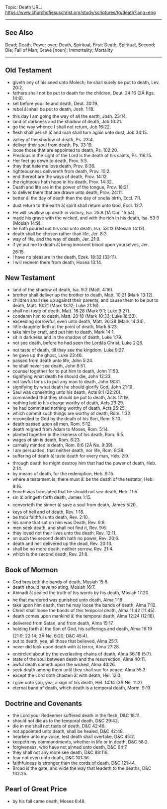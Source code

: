 Topic: Death
URL: https://www.churchofjesuschrist.org/study/scriptures/tg/death?lang=eng

---

## See Also

Dead; Death, Power over; Death, Spiritual, First; Death, Spiritual, Second; Die; Fall of Man; Grave [noun]; Immortality; Mortality

---

## Old Testament

- giveth any of his seed unto Molech; he shall surely be put to death, Lev. 20:2.
- fathers shall not be put to death for the children, Deut. 24:16 (2Â Kgs. 14:6).
- set before you life and death, Deut. 30:19.
- rebel â¦ shall be put to death, Josh. 1:18.
- this day I am going the way of all the earth, Josh. 23:14.
- land of darkness and the shadow of death, Job 10:21.
- go the way whence I shall not return, Job 16:22.
- flesh shall perish â¦ and man shall turn again unto dust, Job 34:15.
- valley of the shadow of death, Ps. 23:4.
- deliver their soul from death, Ps. 33:19.
- loose those that are appointed to death, Ps. 102:20.
- Precious in the sight of the Lord is the death of his saints, Ps. 116:15.
- Her feet go down to death, Prov. 5:5.
- they that hate me love death, Prov. 8:36.
- righteousness delivereth from death, Prov. 10:2.
- end thereof are the ways of death, Prov. 14:12.
- the righteous hath hope in his death, Prov. 14:32.
- Death and life are in the power of the tongue, Prov. 18:21.
- to deliver them that are drawn unto death, Prov. 24:11.
- better â¦ the day of death than the day of oneâs birth, Eccl. 7:1.
- dust return to the earth â¦ spirit shall return unto God, Eccl. 12:7.
- He will swallow up death in victory, Isa. 25:8 (1Â Cor. 15:54).
- made his grave with the wicked, and with the rich in his death, Isa. 53:9 (Mosiah 14:9).
- he hath poured out his soul unto death, Isa. 53:12 (Mosiah 14:12).
- death shall be chosen rather than life, Jer. 8:3.
- way of life, and the way of death, Jer. 21:8.
- if ye put me to death â¦ bring innocent blood upon yourselves, Jer. 26:15.
- I have no pleasure in the death, Ezek. 18:32 (33:11).
- I will redeem them from death, Hosea 13:14.

## New Testament

- land of the shadow of death, Isa. 9:2 (Matt. 4:16).
- brother shall deliver up the brother to death, Matt. 10:21 (Mark 13:12).
- children shall rise up against their parents, and cause them to be put to death, Matt. 10:21 (Mark 13:12; Luke 21:16).
- shall not taste of death, Matt. 16:28 (Mark 9:1; Luke 9:27).
- condemn him to death, Matt. 20:18 (Mark 10:33; Luke 18:33).
- exceeding sorrowful, even unto death, Matt. 26:38 (Mark 14:34).
- little daughter lieth at the point of death, Mark 5:23.
- take him by craft, and put him to death, Mark 14:1.
- sit in darkness and in the shadow of death, Luke 1:79.
- not see death, before he had seen the Lordâs Christ, Luke 2:26.
- not taste of death, till they see the kingdom, Luke 9:27.
- he gave up the ghost, Luke 23:46.
- passed from death unto life, John 5:24.
- he shall never see death, John 8:51.
- counsel together for to put him to death, John 11:53.
- signifying what death he should die, John 12:33.
- not lawful for us to put any man to death, John 18:31.
- signifying by what death he should glorify God, John 21:19.
- Saul was consenting unto his death, Acts 8:1 (22:20).
- commanded that they should be put to death, Acts 12:19.
- nothing laid to his charge worthy of death, Acts 23:29.
- he had committed nothing worthy of death, Acts 25:25.
- which commit such things are worthy of death, Rom. 1:32.
- reconciled to God by the death of his Son, Rom. 5:10.
- death passed upon all men, Rom. 5:12.
- death reigned from Adam to Moses, Rom. 5:14.
- planted together in the likeness of his death, Rom. 6:5.
- wages of sin is death, Rom. 6:23.
- carnally minded is death, Rom. 8:6 (2Â Ne. 9:39).
- I am persuaded, that neither death, nor life, Rom. 8:38.
- suffering of death â¦ taste death for every man, Heb. 2:9.
- through death he might destroy him that had the power of death, Heb. 2:14.
- by means of death, for the redemption, Heb. 9:15.
- where a testament is, there must â¦ be the death of the testator, Heb. 9:16.
- Enoch was translated that he should not see death, Heb. 11:5.
- sin â¦ bringeth forth death, James 1:15.
- converteth the sinner â¦ save a soul from death, James 5:20.
- keys of hell and of death, Rev. 1:18.
- be thou faithful unto death, Rev. 2:10.
- his name that sat on him was Death, Rev. 6:8.
- men seek death, and shall not find it, Rev. 9:6.
- they loved not their lives unto the death, Rev. 12:11.
- on such the second death hath no power, Rev. 20:6.
- death and hell delivered up the dead, Rev. 20:13.
- shall be no more death, neither sorrow, Rev. 21:4.
- which is the second death, Rev. 21:8.

## Book of Mormon

- God breaketh the bands of death, Mosiah 15:8.
- death should have no sting, Mosiah 16:7.
- Abinadi â¦ sealed the truth of his words by his death, Mosiah 17:20.
- he that murdered was punished unto death, Alma 1:18.
- take upon him death, that he may loose the bands of death, Alma 7:12.
- Christ shall loose the bands of this temporal death, Alma 11:42 (11:45).
- death comes upon mankind â¦ the temporal death, Alma 12:24 (12:16).
- delivered from Satan, and from death, Alma 15:17.
- holding forth â¦ the Son of God, his sufferings and death, Alma 16:19 (21:9; 22:14; 3Â Ne. 6:20; D&C 45:4).
- put to death, yea, all those that believed, Alma 25:7.
- never did look upon death with â¦ terror, Alma 27:28.
- encircled about by the everlasting chains of death, Alma 36:18 (5:7).
- state of the soul between death and the resurrection, Alma 40:11.
- awful death cometh upon the wicked, Alma 40:26.
- seek death among them until they shall sue for peace, Alma 55:3.
- except the Lord doth chasten â¦ with death, Hel. 12:3.
- I give unto you, yea, a sign of his death, Hel. 14:14 (3Â Ne. 11:2).
- eternal band of death, which death is a temporal death, Morm. 9:13.

## Doctrine and Covenants

- the Lord your Redeemer suffered death in the flesh, D&C 18:11.
- should not die as to the temporal death, D&C 29:42.
- die in me shall not taste of death, D&C 42:46.
- not appointed unto death, shall be healed, D&C 42:48.
- hearken unto my voice, lest death shall overtake, D&C 45:2.
- keepeth my commandments, whether in life or in death, D&C 58:2.
- forgiveness, who have not sinned unto death, D&C 64:7.
- they shall not any more see death, D&C 88:116.
- fear not even unto death, D&C 101:36.
- faithfulness is stronger than the cords of death, D&C 121:44.
- Broad is the gate, and wide the way that leadeth to the deaths, D&C 132:25.

## Pearl of Great Price

- by his fall came death, Moses 6:48.

